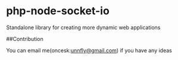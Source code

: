 php-node-socket-io
==================

Standalone library for creating more dynamic web applications

##Contribution

You can email me(oncesk:unnfly@gmail.com) if you have any ideas
